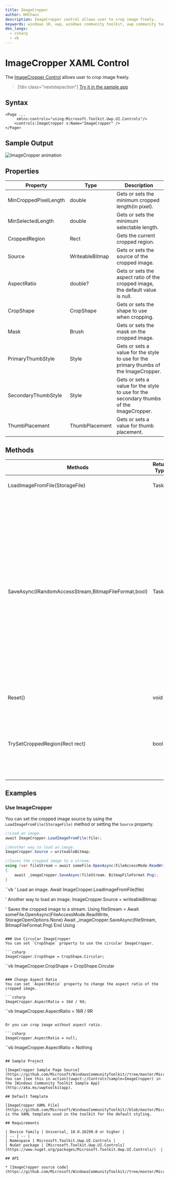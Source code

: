 ```yaml
---
title: ImageCropper
author: HHChaos
description: ImageCropper control allows user to crop image freely.
keywords: windows 10, uwp, windows community toolkit, uwp community toolkit, uwp toolkit, ImageCropper
dev_langs:
  - csharp
  - vb
---
```


# ImageCropper XAML Control

The [ImageCropper Control](https://docs.microsoft.com/dotnet/api/microsoft.toolkit.uwp.ui.controls.imagecropper) allows user to crop image freely.

> [!div class="nextstepaction"]
> [Try it in the sample app](uwpct://Controls?sample=ImageCropper)

## Syntax

```xaml
<Page ...
     xmlns:controls="using:Microsoft.Toolkit.Uwp.UI.Controls"/>
    <controls:ImageCropper x:Name="ImageCropper" />
</Page>
```

## Sample Output

![ImageCropper animation](../resources/images/Controls/ImageCropper.gif)

## Properties


| Property              | Type            | Description                                                  |
| --------------------- | --------------- | ------------------------------------------------------------ |
| MinCroppedPixelLength | double          | Gets or sets the minimum cropped length(in pixel).           |
| MinSelectedLength     | double          | Gets or sets the minimum selectable length.                  |
| CroppedRegion         | Rect            | Gets the current cropped region.                             |
| Source                | WriteableBitmap | Gets or sets the source of the cropped image.                |
| AspectRatio           | double?         | Gets or sets the aspect ratio of the cropped image, the default value is null. |
| CropShape             | CropShape       | Gets or sets the shape to use when cropping.                 |
| Mask                  | Brush           | Gets or sets the mask on the cropped image.                  |
| PrimaryThumbStyle     | Style           | Gets or sets a value for the style to use for the primary thumbs of the ImageCropper. |
| SecondaryThumbStyle   | Style           | Gets or sets a value for the style to use for the secondary thumbs of the ImageCropper. |
| ThumbPlacement        | ThumbPlacement  | Gets or sets a value for thumb placement.                    |


## Methods

| Methods                                              | Return Type | Description                                                  |
| ---------------------------------------------------- | ----------- | ------------------------------------------------------------ |
| LoadImageFromFile(StorageFile)                       | Task        | Load an image from a file.                                   |
| SaveAsync(IRandomAccessStream,BitmapFileFormat,bool) | Task        | Saves the cropped image to a stream with the specified format. Setting the boolean argument to True will save pixel values to the extent of the cropped area regardless of the crop shape, otherwise transparent or black pixels will fill the uncropped area depending on file format. |
| Reset()                                              | void        | Reset the cropped area.                                      |
| TrySetCroppedRegion(Rect rect)                       | bool        | Tries to set a new value for the cropped region, returns true if it succeeded, false if the region is invalid  |


## Examples

### Use ImageCropper
You can set the cropped image source by using the `LoadImageFromFile(StorageFile)` method or setting the `Source` property.

```csharp
//Load an image.
await ImageCropper.LoadImageFromFile(file);

//Another way to load an image.
ImageCropper.Source = writeableBitmap;

//Saves the cropped image to a stream.
using (var fileStream = await someFile.OpenAsync(FileAccessMode.ReadWrite, StorageOpenOptions.None))
{
    await _imageCropper.SaveAsync(fileStream, BitmapFileFormat.Png);
}
```
``vb
' Load an image.
Await ImageCropper.LoadImageFromFile(file)

' Another way to load an image.
ImageCropper.Source = writeableBitmap

' Saves the cropped image to a stream.
Using fileStream = Await someFile.OpenAsync(FileAccessMode.ReadWrite, StorageOpenOptions.None)
    Await _imageCropper.SaveAsync(fileStream, BitmapFileFormat.Png)
End Using
```

### Use Circular ImageCropper
You can set `CropShape` property to use the circular ImageCropper.

```csharp
ImageCropper.CropShape = CropShape.Circular;
```
``vb
ImageCropper.CropShape = CropShape.Circular
```

### Change Aspect Ratio
You can set `AspectRatio` property to change the aspect ratio of the cropped image.

```csharp
ImageCropper.AspectRatio = 16d / 9d;
```
``vb
ImageCropper.AspectRatio = 16R / 9R
```

Or you can crop image without aspect ratio.

```csharp
ImageCropper.AspectRatio = null;
```
``vb
ImageCropper.AspectRatio = Nothing
```

## Sample Project

[ImageCropper Sample Page Source](https://github.com/Microsoft/WindowsCommunityToolkit//tree/master/Microsoft.Toolkit.Uwp.SampleApp/SamplePages/ImageCropper). You can [see this in action](uwpct://Controls?sample=ImageCropper) in the [Windows Community Toolkit Sample App](http://aka.ms/uwptoolkitapp).

## Default Template

[ImageCropper XAML File](https://github.com/Microsoft/WindowsCommunityToolkit//blob/master/Microsoft.Toolkit.Uwp.UI.Controls/ImageCropper/ImageCropper.xaml) is the XAML template used in the toolkit for the default styling.

## Requirements

| Device family | Universal, 10.0.16299.0 or higher |
| -- | -- |
| Namespace | Microsoft.Toolkit.Uwp.UI.Controls |
| NuGet package | [Microsoft.Toolkit.Uwp.UI.Controls](https://www.nuget.org/packages/Microsoft.Toolkit.Uwp.UI.Controls/)  |

## API

* [ImageCropper source code](https://github.com/Microsoft/WindowsCommunityToolkit//tree/master/Microsoft.Toolkit.Uwp.UI.Controls/ImageCropper)
